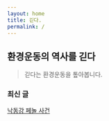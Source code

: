 ```yaml
---
layout: home
title: 긷다. 
permalink: /
---
```



## 환경운동의 역사를 긷다

> 긷다는 환경운동을 톺아봅니다.

### 최신 글

[낙동강 페놀 사건](https://gidda-kr.github.io/%EA%B0%95/2025-01-20-phenol.html)